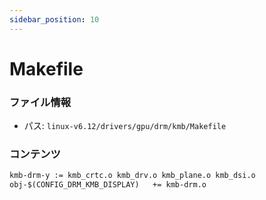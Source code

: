 ```yaml
---
sidebar_position: 10
---
```

# Makefile

### ファイル情報

- パス: `linux-v6.12/drivers/gpu/drm/kmb/Makefile`

### コンテンツ

```txt
kmb-drm-y := kmb_crtc.o kmb_drv.o kmb_plane.o kmb_dsi.o
obj-$(CONFIG_DRM_KMB_DISPLAY)	+= kmb-drm.o

```
